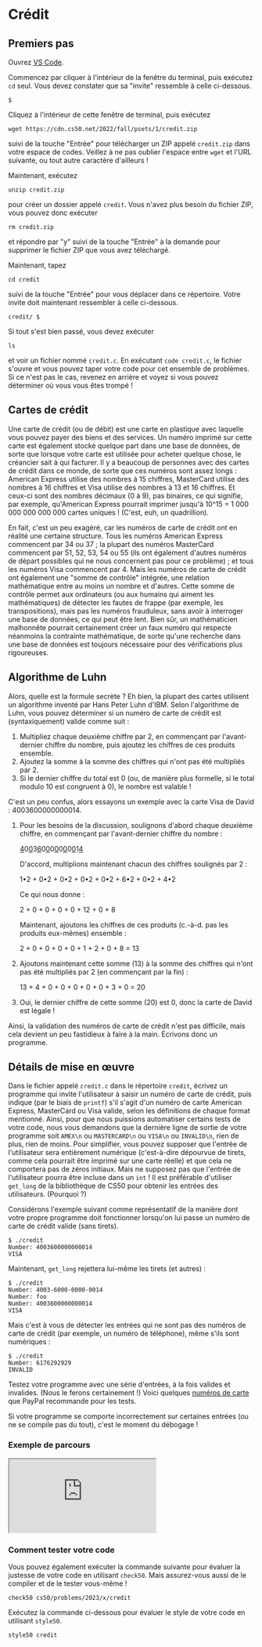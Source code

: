 # Crédit

## Premiers pas

Ouvrez [VS Code](https://code.cs50.io/).

Commencez par cliquer à l'intérieur de la fenêtre du terminal, puis exécutez `cd` seul. Vous devez constater que sa "invite" ressemble à celle ci-dessous.

```
$
```

Cliquez à l'intérieur de cette fenêtre de terminal, puis exécutez

```
wget https://cdn.cs50.net/2022/fall/psets/1/credit.zip
```

suivi de la touche "Entrée" pour télécharger un ZIP appelé `credit.zip` dans votre espace de codes. Veillez à ne pas oublier l'espace entre `wget` et l'URL suivante, ou tout autre caractère d'ailleurs !

Maintenant, exécutez

```
unzip credit.zip
```

pour créer un dossier appelé `credit`. Vous n'avez plus besoin du fichier ZIP, vous pouvez donc exécuter

```
rm credit.zip
```

et répondre par "y" suivi de la touche "Entrée" à la demande pour supprimer le fichier ZIP que vous avez téléchargé.

Maintenant, tapez

```
cd credit
```

suivi de la touche "Entrée" pour vous déplacer dans ce répertoire. Votre invite doit maintenant ressembler à celle ci-dessous.

```
credit/ $
```

Si tout s'est bien passé, vous devez exécuter

```
ls
```

et voir un fichier nommé `credit.c`. En exécutant `code credit.c`, le fichier s'ouvre et vous pouvez taper votre code pour cet ensemble de problèmes. Si ce n'est pas le cas, revenez en arrière et voyez si vous pouvez déterminer où vous vous êtes trompé !

## Cartes de crédit

Une carte de crédit (ou de débit) est une carte en plastique avec laquelle vous pouvez payer des biens et des services. Un numéro imprimé sur cette carte est également stocké quelque part dans une base de données, de sorte que lorsque votre carte est utilisée pour acheter quelque chose, le créancier sait à qui facturer. Il y a beaucoup de personnes avec des cartes de crédit dans ce monde, de sorte que ces numéros sont assez longs : American Express utilise des nombres à 15 chiffres, MasterCard utilise des nombres à 16 chiffres et Visa utilise des nombres à 13 et 16 chiffres. Et ceux-ci sont des nombres décimaux (0 à 9), pas binaires, ce qui signifie, par exemple, qu'American Express pourrait imprimer jusqu'à 10^15 = 1 000 000 000 000 000 cartes uniques ! (C'est, euh, un quadrillion).

En fait, c'est un peu exagéré, car les numéros de carte de crédit ont en réalité une certaine structure. Tous les numéros American Express commencent par 34 ou 37 ; la plupart des numéros MasterCard commencent par 51, 52, 53, 54 ou 55 (ils ont également d'autres numéros de départ possibles qui ne nous concernent pas pour ce problème) ; et tous les numéros Visa commencent par 4. Mais les numéros de carte de crédit ont également une "somme de contrôle" intégrée, une relation mathématique entre au moins un nombre et d'autres. Cette somme de contrôle permet aux ordinateurs (ou aux humains qui aiment les mathématiques) de détecter les fautes de frappe (par exemple, les transpositions), mais pas les numéros frauduleux, sans avoir à interroger une base de données, ce qui peut être lent. Bien sûr, un mathématicien malhonnête pourrait certainement créer un faux numéro qui respecte néanmoins la contrainte mathématique, de sorte qu'une recherche dans une base de données est toujours nécessaire pour des vérifications plus rigoureuses.

## Algorithme de Luhn

Alors, quelle est la formule secrète ? Eh bien, la plupart des cartes utilisent un algorithme inventé par Hans Peter Luhn d'IBM. Selon l'algorithme de Luhn, vous pouvez déterminer si un numéro de carte de crédit est (syntaxiquement) valide comme suit :

1. Multipliez chaque deuxième chiffre par 2, en commençant par l'avant-dernier chiffre du nombre, puis ajoutez les chiffres de ces produits ensemble.
2. Ajoutez la somme à la somme des chiffres qui n'ont pas été multipliés par 2.
3. Si le dernier chiffre du total est 0 (ou, de manière plus formelle, si le total modulo 10 est congruent à 0), le nombre est valable !

C'est un peu confus, alors essayons un exemple avec la carte Visa de David : 4003600000000014.

1. Pour les besoins de la discussion, soulignons d'abord chaque deuxième chiffre, en commençant par l'avant-dernier chiffre du nombre :

    <p><u>4</u>0<u>0</u>3<u>6</u>0<u>0</u>0<u>0</u>0<u>0</u>0<u>0</u>1<u>4</u></p>

    D'accord, multiplions maintenant chacun des chiffres soulignés par 2 :

    1•2 + 0•2 + 0•2 + 0•2 + 0•2 + 6•2 + 0•2 + 4•2

    Ce qui nous donne :

    2 + 0 + 0 + 0 + 0 + 12 + 0 + 8

    Maintenant, ajoutons les chiffres de ces produits (c.-à-d. pas les produits eux-mêmes) ensemble :

    2 + 0 + 0 + 0 + 0 + 1 + 2 + 0 + 8 = 13

2. Ajoutons maintenant cette somme (13) à la somme des chiffres qui n'ont pas été multipliés par 2 (en commençant par la fin) :

    13 + 4 + 0 + 0 + 0 + 0 + 0 + 3 + 0 = 20

3. Oui, le dernier chiffre de cette somme (20) est 0, donc la carte de David est légale !

Ainsi, la validation des numéros de carte de crédit n'est pas difficile, mais cela devient un peu fastidieux à faire à la main. Écrivons donc un programme.

## Détails de mise en œuvre

Dans le fichier appelé `credit.c` dans le répertoire `credit`, écrivez un programme qui invite l'utilisateur à saisir un numéro de carte de crédit, puis indique (par le biais de `printf`) s'il s'agit d'un numéro de carte American Express, MasterCard ou Visa valide, selon les définitions de chaque format mentionné. Ainsi, pour que nous puissions automatiser certains tests de votre code, nous vous demandons que la dernière ligne de sortie de votre programme soit `AMEX\n` ou `MASTERCARD\n` ou `VISA\n` ou `INVALID\n`, rien de plus, rien de moins. Pour simplifier, vous pouvez supposer que l'entrée de l'utilisateur sera entièrement numérique (c'est-à-dire dépourvue de tirets, comme cela pourrait être imprimé sur une carte réelle) et que cela ne comportera pas de zéros initiaux. Mais ne supposez pas que l'entrée de l'utilisateur pourra être incluse dans un `int` ! Il est préférable d'utiliser `get_long` de la bibliothèque de CS50 pour obtenir les entrées des utilisateurs. (Pourquoi ?)

Considérons l'exemple suivant comme représentatif de la manière dont votre propre programme doit fonctionner lorsqu'on lui passe un numéro de carte de crédit valide (sans tirets).

```
$ ./credit
Number: 4003600000000014
VISA
```

Maintenant, `get_long` rejettera lui-même les tirets (et autres) :

```
$ ./credit
Number: 4003-6000-0000-0014
Number: foo
Number: 4003600000000014
VISA
```

Mais c'est à vous de détecter les entrées qui ne sont pas des numéros de carte de crédit (par exemple, un numéro de téléphone), même s'ils sont numériques :

```
$ ./credit
Number: 6176292929
INVALID
```

Testez votre programme avec une série d'entrées, à la fois valides et invalides. (Nous le ferons certainement !) Voici quelques [numéros de carte](https://developer.paypal.com/api/nvp-soap/payflow/integration-guide/test-transactions/#standard-test-cards) que PayPal recommande pour les tests.

Si votre programme se comporte incorrectement sur certaines entrées (ou ne se compile pas du tout), c'est le moment du débogage !

### Exemple de parcours

<div class="ratio ratio-16x9" data-video=""><iframe allow="accelerometer; autoplay; encrypted-media; gyroscope; picture-in-picture" allowfullscreen="" class="border" data-video="" src="https://www.youtube.com/embed/dF7wNjsRBjI?modestbranding=0&amp;rel=0&amp;showinfo=0"></iframe></div>

### Comment tester votre code

Vous pouvez également exécuter la commande suivante pour évaluer la justesse de votre code en utilisant `check50`. Mais assurez-vous aussi de le compiler et de le tester vous-même !

```
check50 cs50/problems/2023/x/credit
```

Exécutez la commande ci-dessous pour évaluer le style de votre code en utilisant `style50`.

```
style50 credit